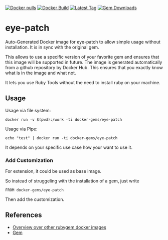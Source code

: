[![Docker pulls](https://img.shields.io/docker/pulls/rubygem/eye-patch.svg)](https://hub.docker.com/r/rubygem/eye-patch/)
[![Docker Build](https://img.shields.io/docker/automated/rubygem/eye-patch.svg)](https://hub.docker.com/r/rubygem/eye-patch/)
[![Latest Tag](https://img.shields.io/github/tag/docker-rubygem/eye-patch.svg)](https://hub.docker.com/r/rubygem/eye-patch/)
[![Gem Downloads](https://img.shields.io/gem/dt/eye-patch.svg)](https://rubygems.org/gems/eye-patch/)
# eye-patch

Auto-Generated Docker image for eye-patch to allow simple usage without installation.
It is in sync with the original gem.

This allows to use a specific version of your favorite gem and ensures that this image will be supported in future.
The image is generated automatically from a github repository by Docker Hub.
This ensures that you exactly know what is in the image and what not.

It lets you use Ruby Tools without the need to install ruby on your machine.

## Usage

Usage via file system:

`docker run -v $(pwd):/work -ti docker-gems/eye-patch`

Usage via Pipe:

`echo "test" | docker run -ti docker-gems/eye-patch`

It depends on your specific use case how your want to use it.

### Add Customization

For extension, it could be used as base image.

So instead of struggeling with the installation of a gem, just write

`FROM docker-gems/eye-patch`

Then add the customization.

## References

 - [Overview over other rubygem docker images](https://github.com/thinkbot/docker-rubygem)
 - [Gem](https://rubygems.org/gems/eye-patch/)
